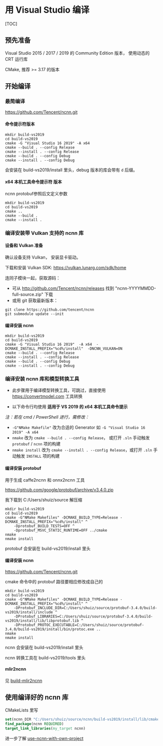 # 用 Visual Studio 编译

[TOC]

## 预先准备

Visual Studio 2015 / 2017 / 2019 的 Community Edition 版本， 使用动态的 CRT 运行库

CMake,  推荐 >= 3.17 的版本

## 开始编译

### 最简编译

https://github.com/Tencent/ncnn.git

#### 命令提示符版本

```batch
mkdir build-vs2019
cd build-vs2019
cmake -G "Visual Studio 16 2019" -A x64
cmake --build . --config Release
cmake --install . --config Release
cmake --build . --config Debug
cmake --install . --config Debug
```

会安装在 build-vs2019/install 里头，debug 版本的库会带有 `d` 后缀。

#### x64 本机工具命令提示符 版本
ncnn
protobuf参照后文定义参数

```batch
mkdir build-vs2019
cd build-vs2019
cmake ..
cmake --build . 
cmake --install . 
```


### 编译安装带 Vulkan 支持的 ncnn 库

#### 设备和 Vulkan 准备
确认设备支持 Vulkan， 安装显卡驱动。

下载和安装 Vulkan SDK: https://vulkan.lunarg.com/sdk/home

连同子模块一起，获取源码：
- 可从 http://github.com/Tencent/ncnn/releases 找到 "ncnn-YYYYMMDD-full-source.zip" 下载
- 或用 git 获取最新版本：

```batch
git clone https://github.com/tencent/ncnn
git submodule update --init
```

#### 编译安装 ncnn
```batch
mkdir build-vs2019
cd build-vs2019
cmake -G "Visual Studio 16 2019"  -A x64  -DCMAKE_INSTALL_PREFIX="%cd%/install"  -DNCNN_VULKAN=ON
cmake --build . --config Release
cmake --install . --config Release
cmake --build . --config Debug
cmake --install . --config Debug
```

### 编译安装 ncnn 库和模型转换工具

- 此步骤用于编译模型转换工具，可跳过，直接使用 https://convertmodel.com 工具转换

- 以下命令行均使用  **适用于 VS 2019 的 x64 本机工具命令提示** 

*注：若在 cmd / PowerShell 进行，需修改：*
- `-G"NMake Makefile"` 改为合适的 Generator 如 `-G "Visual Studio 16 2019" -A x64`
- `nmake` 改为 `cmake --build . --config Release`， 或打开 `.sln` 手动触发 `protobuf` / `ncnn` 项的构建
- `nmake install` 改为 `cmake --install . --config Release`，或打开 `.sln` 手动触发 `INSTALL` 项的构建


#### 编译安装 protobuf

用于生成 caffe2ncnn 和 onnx2ncnn 工具

https://github.com/google/protobuf/archive/v3.4.0.zip

我下载到 C:/Users/shuiz/source 解压缩

```batch
mkdir build-vs2019
cd build-vs2019
cmake -G"NMake Makefiles" -DCMAKE_BUILD_TYPE=Release -DCMAKE_INSTALL_PREFIX="%cd%/install" ^
    -Dprotobuf_BUILD_TESTS=OFF ^
    -Dprotobuf_MSVC_STATIC_RUNTIME=OFF ../cmake
nmake
nmake install
```

protobuf 会安装在 build-vs2019/install 里头

#### 编译安装 ncnn

https://github.com/Tencent/ncnn.git

cmake 命令中的 protobuf 路径要相应修改成自己的

```batch
mkdir build-vs2019
cd build-vs2019
cmake -G"NMake Makefiles" -DCMAKE_BUILD_TYPE=Release -DCMAKE_INSTALL_PREFIX="%cd%/install" ^
    -DProtobuf_INCLUDE_DIR=C:/Users/shuiz/source/protobuf-3.4.0/build-vs2019/install/include ^
    -DProtobuf_LIBRARIES=C:/Users/shuiz/source/protobuf-3.4.0/build-vs2019/install/lib/libprotobuf.lib ^
    -DProtobuf_PROTOC_EXECUTABLE=C:/Users/shuiz/source/protobuf-3.4.0/build-vs2019/install/bin/protoc.exe ..
nmake
nmake install
```

ncnn 会安装在 build-vs2019/install 里头

ncnn 转换工具在 build-vs2019/tools 里头

#### mlir2ncnn

见 [build-mlir2ncnn](build-mlir2ncnn.md)

## 使用编译好的 ncnn 库

CMakeLists 里写
```cmake
set(ncnn_DIR "C:/Users/shuiz/source/ncnn/build-vs2019/install/lib/cmake/ncnn" CACHE PATH "包含 ncnnConfig.cmake 的目录")
find_package(ncnn REQUIRED)
target_link_libraries(my_target ncnn)
```

进一步了解 [use-ncnn-with-own-project](../how-to-use-and-FAQ/use-ncnn-with-own-project.md)
